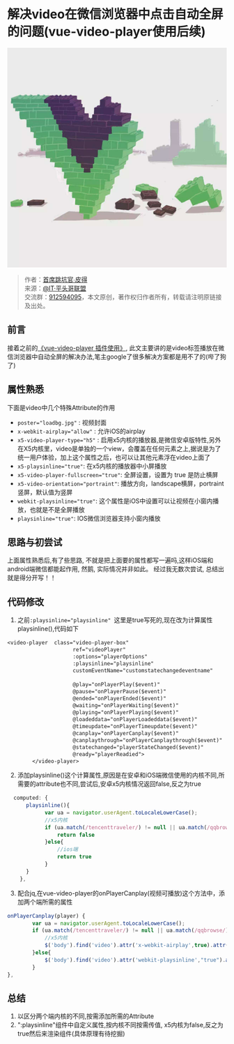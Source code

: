 # 解决video在微信浏览器中点击自动全屏的问题(vue-video-player使用后续)

![banner](./images/timg.png)

> 作者：[首席跳坑官∙皮得](https://github.com/P3T3R-Z "首席跳坑官∙皮得")<br/>
> 来源：[@IT·平头哥联盟](https://honeybadger8.github.io/blog/ "@IT·平头哥联盟")<br/>
> 交流群：[912594095](https://shang.qq.com/wpa/qunwpa?idkey=265166274bca82709718a0ae1fa9c55d65dd3608ebc780f9e6ea41e2761f5ec2 "@IT·平头哥联盟QQ交流群")，本文原创，著作权归作者所有，转载请注明原链接及出处。

## 前言

接着之前的[《vue-video-player 插件使用》](frontends/vue-video-player/vue-video-player使用.md),
此文主要讲的是video标签播放在微信浏览器中自动全屏的解决办法,笔主google了很多解决方案都是用不了的(哔了狗了)

## 属性熟悉
下面是video中几个特殊Attribute的作用

- `poster="loadbg.jpg"` : 视频封面
- `x-webkit-airplay="allow"` : 允许iOS的airplay
- `x5-video-player-type="h5"` : 启用x5内核的播放器,是微信安卓版特性,另外在X5内核里，video是单独的一个view，会覆盖在任何元素之上,据说是为了统一用户体验，加上这个属性之后，也可以让其他元素浮在video上面了
- `x5-playsinline="true"`: 在x5内核的播放器中小屏播放    
- `x5-video-player-fullscreen="true"`: 全屏设置，设置为 true 是防止横屏
- `x5-video-orientation="portraint"`: 播放方向，landscape横屏，portraint竖屏，默认值为竖屏
- `webkit-playsinline="true"`: 这个属性是iOS中设置可以让视频在小窗内播放，也就是不是全屏播放
- `playsinline="true"`: IOS微信浏览器支持小窗内播放

## 思路与初尝试

上面属性熟悉后,有了些思路, 不就是把上面要的属性都写一遍吗,这样iOS端和android端微信都能起作用,
 然鹅, 实际情况并非如此。 经过我无数次尝试, 总结出就是得分开写！！ 

## 代码修改

1. 之前`:playsinline="playsinline" `这里是true写死的,现在改为计算属性playsinline(),代码如下
```template
<video-player  class="video-player-box"
	                 ref="videoPlayer"
	                 :options="playerOptions"
	                 :playsinline="playsinline" 
	                 customEventName="customstatechangedeventname"
					 
	                 @play="onPlayerPlay($event)"
	                 @pause="onPlayerPause($event)"
	                 @ended="onPlayerEnded($event)"
	                 @waiting="onPlayerWaiting($event)"
	                 @playing="onPlayerPlaying($event)"
	                 @loadeddata="onPlayerLoadeddata($event)"
	                 @timeupdate="onPlayerTimeupdate($event)"
	                 @canplay="onPlayerCanplay($event)"
	                 @canplaythrough="onPlayerCanplaythrough($event)"
	                 @statechanged="playerStateChanged($event)"
	                 @ready="playerReadied">
	    </video-player>
```
	 
2. 添加playsinline()这个计算属性,原因是在安卓和iOS端微信使用的内核不同,所需要的attribute也不同,尝试后,安卓x5内核情况返回false,反之为true
```javascript
  computed: {
      playsinline(){
      		var ua = navigator.userAgent.toLocaleLowerCase();
	        //x5内核
		    if (ua.match(/tencenttraveler/) != null || ua.match(/qqbrowse/) != null) {
		    	return false
		    }else{
		    	//ios端
				return true				
		    }
      }
    },
```

3. 配合jq,在vue-video-player的onPlayerCanplay(视频可播放)这个方法中，添加两个端所需的属性
```javascript
onPlayerCanplay(player) {
		var ua = navigator.userAgent.toLocaleLowerCase();
		if (ua.match(/tencenttraveler/) != null || ua.match(/qqbrowse/) != null) {	
			//x5内核	
		    $('body').find('video').attr('x-webkit-airplay',true).attr('x5-playsinline',true).attr('webkit-playsinline',true).attr('playsinline',true)
		}else{
		    $('body').find('video').attr('webkit-playsinline',"true").attr('playsinline',"true") 
		}
},
```

## 总结
1. 以区分两个端内核的不同,按需添加所需的Attribute
2. ":playsinline"组件中自定义属性,按内核不同按需传值, x5内核为false,反之为true然后来渲染组件(具体原理有待挖掘)